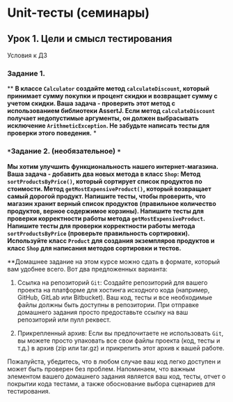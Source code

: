 # Unit-тесты (семинары)

## Урок 1. Цели и смысл тестирования

Условия к ДЗ

### Задание 1. 

** **В классе `Calculator` создайте метод `calculateDiscount`, который принимает сумму покупки и процент скидки и возвращает 
сумму с учетом скидки. Ваша задача - проверить этот метод с использованием библиотеки AssertJ. Если метод 
`calculateDiscount` получает недопустимые аргументы, он должен выбрасывать исключение `ArithmeticException`. Не забудьте 
написать тесты для проверки этого поведения.** *

### `*`Задание 2. (необязательное) `*`
**Мы хотим улучшить функциональность нашего интернет-магазина. Ваша задача - добавить два новых метода в класс `Shop`:
Метод `sortProductsByPrice()`, который сортирует список продуктов по стоимости. Метод `getMostExpensiveProduct()`, который 
возвращает самый дорогой продукт. Напишите тесты, чтобы проверить, что магазин хранит верный список продуктов 
(правильное количество продуктов, верное содержимое корзины).
Напишите тесты для проверки корректности работы метода `getMostExpensiveProduct`. Напишите тесты для проверки корректности
работы метода `sortProductsByPrice` (проверьте правильность сортировки). Используйте класс `Product` для создания 
экземпляров продуктов и класс `Shop` для написания методов сортировки и тестов.**

**Домашнее задание на этом курсе можно сдать в формате, который вам удобнее всего. Вот два предложенных варианта:

1. Ссылка на репозиторий `Git`: Создайте репозиторий для вашего проекта на платформе для хостинга исходного кода 
(например, GitHub, GitLab или Bitbucket). Ваш код, тесты и все необходимые файлы должны быть доступны в репозитории. 
При отправке домашнего задания просто предоставьте ссылку на ваш репозиторий или пулл реквест.

2. Прикрепленный архив: Если вы предпочитаете не использовать `Git`, вы можете просто упаковать все свои файлы проекта 
(код, тесты и т.д.) в архив (zip или tar.gz) и прикрепить этот архив к вашей работе.

Пожалуйста, убедитесь, что в любом случае ваш код легко доступен и может быть проверен без проблем. Напоминаем, что 
важным элементом вашего домашнего задания является ваш код, тесты, отчет о покрытии кода тестами, а также обоснование 
выбора сценариев для тестирования.
